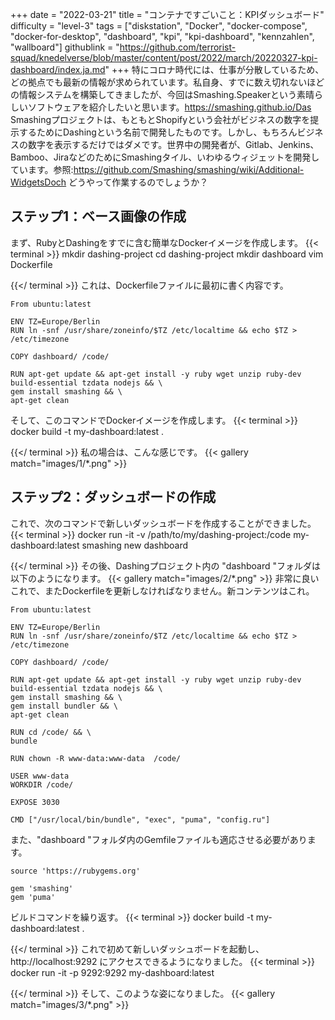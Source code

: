 +++
date = "2022-03-21"
title = "コンテナですごいこと：KPIダッシュボード"
difficulty = "level-3"
tags = ["diskstation", "Docker", "docker-compose", "docker-for-desktop", "dashboard", "kpi", "kpi-dashboard", "kennzahlen", "wallboard"]
githublink = "https://github.com/terrorist-squad/knedelverse/blob/master/content/post/2022/march/20220327-kpi-dashboard/index.ja.md"
+++
特にコロナ時代には、仕事が分散しているため、どの拠点でも最新の情報が求められています。私自身、すでに数え切れないほどの情報システムを構築してきましたが、今回はSmashing.Speakerという素晴らしいソフトウェアを紹介したいと思います。https://smashing.github.io/Das Smashingプロジェクトは、もともとShopifyという会社がビジネスの数字を提示するためにDashingという名前で開発したものです。しかし、もちろんビジネスの数字を表示するだけではダメです。世界中の開発者が、Gitlab、Jenkins、Bamboo、JiraなどのためにSmashingタイル、いわゆるウィジェットを開発しています。参照:https://github.com/Smashing/smashing/wiki/Additional-WidgetsDoch どうやって作業するのでしょうか？
## ステップ1：ベース画像の作成
まず、RubyとDashingをすでに含む簡単なDockerイメージを作成します。
{{< terminal >}}
mkdir dashing-project
cd dashing-project
mkdir dashboard
vim Dockerfile

{{</ terminal >}}
これは、Dockerfileファイルに最初に書く内容です。
```
From ubuntu:latest
 
ENV TZ=Europe/Berlin
RUN ln -snf /usr/share/zoneinfo/$TZ /etc/localtime && echo $TZ > /etc/timezone

COPY dashboard/ /code/

RUN apt-get update && apt-get install -y ruby wget unzip ruby-dev build-essential tzdata nodejs && \
gem install smashing && \
apt-get clean

```
そして、このコマンドでDockerイメージを作成します。
{{< terminal >}}
docker build -t my-dashboard:latest .

{{</ terminal >}}
私の場合は、こんな感じです。
{{< gallery match="images/1/*.png" >}}

## ステップ2：ダッシュボードの作成
これで、次のコマンドで新しいダッシュボードを作成することができました。
{{< terminal >}}
docker run -it -v /path/to/my/dashing-project:/code my-dashboard:latest smashing new dashboard

{{</ terminal >}}
その後、Dashingプロジェクト内の "dashboard "フォルダは以下のようになります。
{{< gallery match="images/2/*.png" >}}
非常に良いこれで、またDockerfileを更新しなければなりません。新コンテンツはこれ。
```
From ubuntu:latest
 
ENV TZ=Europe/Berlin
RUN ln -snf /usr/share/zoneinfo/$TZ /etc/localtime && echo $TZ > /etc/timezone
 
COPY dashboard/ /code/
 
RUN apt-get update && apt-get install -y ruby wget unzip ruby-dev build-essential tzdata nodejs && \
gem install smashing && \
gem install bundler && \
apt-get clean
 
RUN cd /code/ && \
bundle
 
RUN chown -R www-data:www-data  /code/

USER www-data
WORKDIR /code/

EXPOSE 3030

CMD ["/usr/local/bin/bundle", "exec", "puma", "config.ru"]

```
また、"dashboard "フォルダ内のGemfileファイルも適応させる必要があります。
```
source 'https://rubygems.org'

gem 'smashing'
gem 'puma'

```
ビルドコマンドを繰り返す。
{{< terminal >}}
docker build -t my-dashboard:latest .

{{</ terminal >}}
これで初めて新しいダッシュボードを起動し、http://localhost:9292 にアクセスできるようになりました。
{{< terminal >}}
docker run -it -p 9292:9292 my-dashboard:latest

{{</ terminal >}}
そして、このような姿になりました。
{{< gallery match="images/3/*.png" >}}
